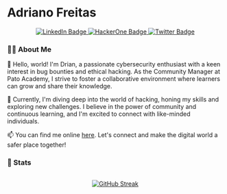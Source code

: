 <!---
fdrian/fdrian - Adriano Freitas is a hacker and bug hunter - https://adrianofreitas.me
--->

# Adriano Freitas

<div id="badges" align="center">
  <a href="https://www.linkedin.com/in/fdrian/">
    <img src="https://img.shields.io/badge/LinkedIn-blue?style=for-the-badge&logo=linkedin&logoColor=white" alt="LinkedIn Badge"/>
  </a>
  <a href="https://hackerone.com/fdrian?type=user">
    <img src="https://img.shields.io/badge/HackerOne-black?style=for-the-badge&logo=hackerone&logoColor=white" alt="HackerOne Badge"/>
  </a>
  <a href="https://www.twitter.com/xfdrian/">
    <img src="https://img.shields.io/badge/Twitter-blue?style=for-the-badge&logo=twitter&logoColor=white" alt="Twitter Badge"/>
  </a>
</div>


### 👨‍💻 About Me

👋 Hello, world! I'm Drian, a passionate cybersecurity enthusiast with a keen interest in bug bounties and ethical hacking. As the Community Manager at Pato Academy, I strive to foster a collaborative environment where learners can grow and share their knowledge.

🌱 Currently, I'm diving deep into the world of hacking, honing my skills and exploring new challenges. I believe in the power of community and continuous learning, and I'm excited to connect with like-minded individuals.

📫 You can find me online [here](https://adrianofreitas.me/). Let's connect and make the digital world a safer place together!



### 🚀 Stats
<div id="stats" align="center">
  
  <img src="https://komarev.com/ghpvc/?username=fdrian&style=flat-square&color=blue" alt=""/>
  
  [![GitHub Streak](https://streak-stats.demolab.com?user=fdrian&theme=chartreuse-dark&hide_border=true)](https://git.io/streak-stats)
</div>
